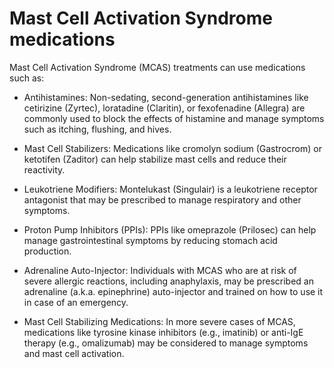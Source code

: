 # Mast Cell Activation Syndrome medications

 Mast Cell Activation Syndrome (MCAS) treatments can use medications such as:

* Antihistamines: Non-sedating, second-generation antihistamines like cetirizine (Zyrtec), loratadine (Claritin), or fexofenadine (Allegra) are commonly used to block the effects of histamine and manage symptoms such as itching, flushing, and hives.

* Mast Cell Stabilizers: Medications like cromolyn sodium (Gastrocrom) or ketotifen (Zaditor) can help stabilize mast cells and reduce their reactivity.
        
* Leukotriene Modifiers: Montelukast (Singulair) is a leukotriene receptor antagonist that may be prescribed to manage respiratory and other symptoms.

* Proton Pump Inhibitors (PPIs): PPIs like omeprazole (Prilosec) can help manage gastrointestinal symptoms by reducing stomach acid production.

* Adrenaline Auto-Injector: Individuals with MCAS who are at risk of severe allergic reactions, including anaphylaxis, may be prescribed an adrenaline (a.k.a. epinephrine) auto-injector and trained on how to use it in case of an emergency.

* Mast Cell Stabilizing Medications: In more severe cases of MCAS, medications like tyrosine kinase inhibitors (e.g., imatinib) or anti-IgE therapy (e.g., omalizumab) may be considered to manage symptoms and mast cell activation.
